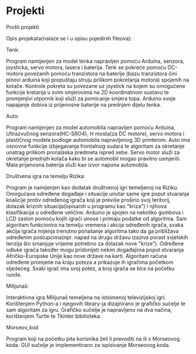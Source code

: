 # Projekti
Prošli projekti

Opis projekata(nalaze se i u opisu pojedinih fileova):

Tenk:

Program namijenjen za model tenka napravljen pomoću Arduina, senzora, joysticka, servo motora,
lasera i baterija. Tenk se pokreće pomoću DC-motora povezanih pomoću tranzistora na baterije
(bazu tranzistora čini pinovi arduina koji propuštaju struju prilikom pokretanja motora) spojenih na kotače.
Kontrole pokreta su povezane uz joystick na kojem su omogućene funkcije kretanja u svim smjerovima na 2D koordinatnom
sustavu te promjenjivi otpornik koji služi za pomicanje smjera topa. Arduino svoje napajanje dobiva iz prijenosne baterije
na prednjem dijelu tenka.

Auto:

Program namijenjen za model automobila napravljen pomoću Arduina, Ultrazvučnog senzora(HC-SRO4), H mosta(za DC motore),
servo motora i plastičnog modela podloge automobila napravljenog 3D printerom. Auto ima osnovne funkcije izbjegavanja 
frontalnog sudara te algoritam za okretanje unatrag prilikom pronalaska predmeta ispred sebe. Servo motor služi za okretanje
prednjih kotača kako bi se automobil mogao pravilno usmjeriti. Mala prijenosna baterija služi kao izvor napona automobila.

Društvena igra na temelju Rizika:

Program je namijenjen kao dodatak društvenoj igri temeljenoj na Riziku. Omogućava određene događaje i situacije unutar same igre poput 
stvaranja koalicije protiv određenog igrača koji je previše proširio svoj teritorij, dolazak kriznih situacija(opisanih u programu kao "kriza") 
i njihova klasifikacija u određene veličine. Arduino je spojen na nekoliko gumbova i LCD zaslon pomoću kojih igrači unose i primaju podatke od 
algoritma. Sam algoritam funkcionira na temelju vremena i akcija određenih igrača, svaka akcija igrača mijenja trenutno ponašanje algoritma tako da 
ga približava određenim postupcima(npr. napad na drugu državu izaziva porast svjetskih tenzija što smanjuje vrijeme potrebno za dolazak nove "krize").
Određene odluke igrača također mogu pridonijeti nekim događajima poput stvaranja Afričko-Europske Unije kao nove države na karti. Algoritam računa 
određene promjene na kraju poteza a prikazuje ih igračima početkom sljedećeg. Svaki igrač ima svoj potez, a broj igrača se bira na početku runde.

Milijunaš:

Interaktivna igra Milijunaš temeljena na istoimenoj televizijskoj igri. Korištenjem Python-a i njegovih library-ja dizajnirano je grafičko 
sučelje te sam algoritam za igru. Grafičko sučelje je napravljeno na dva načina, korištenjem Turtle te Tkinter bibilioteka.

Morseov_kod

Program koji na početku pita korisnika želi li prevoditi na ili s Morseovog koda. GUI sučelje je implementirano za ispisivanje Morseovog koda.
